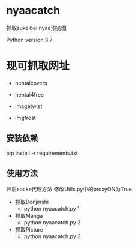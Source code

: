 # nyaacatch

抓取sukeibei.nyaa预览图

Python version:3.7

# 现可抓取网址

* hentaicovers
* hentai4free


* imagetwist


* imgfrost

## 安装依赖

pip install -r requirements.txt

## 使用方法

开启socks代理方法:修改Utils.py中的proxyON为True

* 抓取Donjinshi
  * python nyaacatch.py 1
* 抓取Manga
  * python nyaacatch.py 2
* 抓取Picture
  * python nyaacatch.py 3